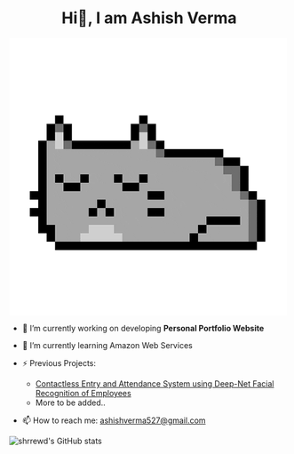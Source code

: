 <h1 align="center">Hi👋, I am Ashish Verma</h1>
<img src="./cat.gif" align="center">

- 🔭 I’m currently working on developing <strong>Personal Portfolio Website</strong>

- 🌱 I’m currently learning Amazon Web Services

- ⚡ Previous Projects:
    - <a href="https://github.com/shrrewd/contactless-entry-and-attendance-system-using-deep-net-facial-recognition-of-employees">Contactless Entry and Attendance System using Deep-Net Facial Recognition of Employees</a>
    - More to be added..

- 📫 How to reach me: <a href="ashishverma527@gmail.com">ashishverma527@gmail.com</a>


![shrrewd's GitHub stats](https://github-readme-stats.vercel.app/api?username=shrrewd&theme=react&show_icons=true)






<!--

- 🔭 I’m currently working on ...
- 🌱 I’m currently learning ...
- 👯 I’m looking to collaborate on ...
- 🤔 I’m looking for help with ...
- 💬 Ask me about ...
- 📫 How to reach me: ...
- 😄 Pronouns: ...
- ⚡ Fun fact: ...
-->

